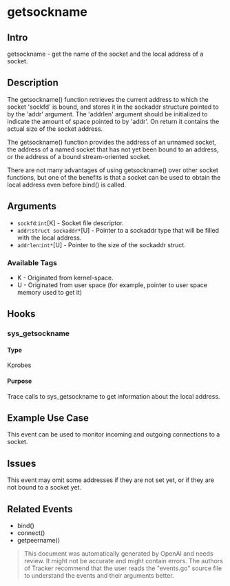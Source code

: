 
# getsockname

## Intro
getsockname - get the name of the socket and the local address of a socket.

## Description
The getsockname() function retrieves the current address to which the socket 'sockfd' is bound, and stores it in the sockaddr structure pointed to by the 'addr' argument. The 'addrlen' argument should be initialized to indicate the amount of space pointed to by 'addr'. On return it contains the actual size of the socket address.

The getsockname() function provides the address of an unnamed socket, the address of a named socket that has not yet been bound to an address, or the address of a bound stream-oriented socket.

There are not many advantages of using getsockname() over other socket functions, but one of the benefits is that a socket can be used to obtain the local address even before bind() is called.

## Arguments
* `sockfd`:`int`[K] - Socket file descriptor.
* `addr`:`struct sockaddr*`[U] - Pointer to a sockaddr type that will be filled with the local address. 
* `addrlen`:`int*`[U] - Pointer to the size of the sockaddr struct.

### Available Tags
* K - Originated from kernel-space.
* U - Originated from user space (for example, pointer to user space memory used to get it)

## Hooks
### sys_getsockname
#### Type
Kprobes
#### Purpose
Trace calls to sys_getsockname to get information about the local address.

## Example Use Case
This event can be used to monitor incoming and outgoing connections to a socket.

## Issues
This event may omit some addresses if they are not set yet, or if they are not bound to a socket yet.

## Related Events
* bind()
* connect()
* getpeername()

> This document was automatically generated by OpenAI and needs review. It might
> not be accurate and might contain errors. The authors of Tracker recommend that
> the user reads the "events.go" source file to understand the events and their
> arguments better.
